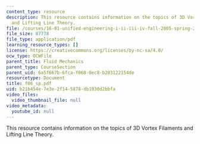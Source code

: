 ```yaml
---
content_type: resource
description: This resource contains information on the topics of 3D Vortex Filaments
  and Lifting Line Theory.
file: /courses/16-01-unified-engineering-i-ii-iii-iv-fall-2005-spring-2006/b21b454e7e3e2f145878db1930d2bbfa_f06_sp.pdf
file_size: 87778
file_type: application/pdf
learning_resource_types: []
license: https://creativecommons.org/licenses/by-nc-sa/4.0/
ocw_type: OCWFile
parent_title: Fluid Mechanics
parent_type: CourseSection
parent_uid: 6a5f667b-6fca-f068-0ec8-b203122154de
resourcetype: Document
title: f06_sp.pdf
uid: b21b454e-7e3e-2f14-5878-db1930d2bbfa
video_files:
  video_thumbnail_file: null
video_metadata:
  youtube_id: null
---
```

This resource contains information on the topics of 3D Vortex Filaments and Lifting Line Theory.